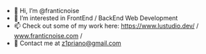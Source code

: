 - 👋 Hi, I’m @franticnoise
- 👀 I’m interested in FrontEnd / BackEnd Web Development
- 📫 Check out some of my work here: https://www.lustudio.dev/ / www.franticnoise.com / 
- :email: Contact me at z1priano@gmail.com

<!---
franticnoise/franticnoise is a ✨ special ✨ repository because its `README.md` (this file) appears on your GitHub profile.
You can click the Preview link to take a look at your changes.
--->
